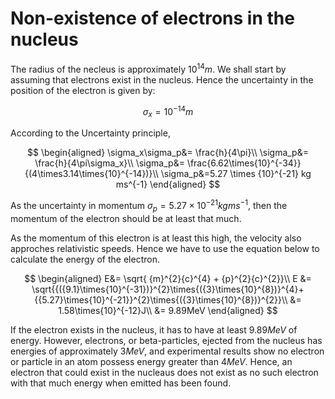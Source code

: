 # Non-existence of electrons in the nucleus



The radius of the necleus is approximately ${10}^{14}m$. We shall start by assuming that electrons exist in the nucleus. Hence the uncertainty in the position of the electron is given by:

$$\sigma_x= {10}^{-14}m$$

According to the Uncertainty principle,

$$
\begin{aligned}
\sigma_x\sigma_p&= \frac{h}{4\pi}\\
\sigma_p&= \frac{h}{4\pi\sigma_x}\\
\sigma_p&= \frac{6.62\times{10}^{-34}}{(4\times3.14\times{10}^{-14})}\\
\sigma_p&=5.27 \times {10}^{-21} kg ms^{-1}
\end{aligned}
$$

As the uncertainty in momentum $\sigma_p=5.27 \times {10}^{-21} kg ms^{-1}$, then the momentum of the electron should be at least that much.

As the momentum of this electron is at least this high, the velocity also approches relativistic speeds. Hence we have to use the equation below to calculate the energy of the electron.

$$
\begin{aligned}
E&=  \sqrt{ {m}^{2}{c}^{4} + {p}^{2}{c}^{2}}\\
E &= \sqrt{{({9.1}\times{10}^{-31})}^{2}\times{({3}\times{10}^{8})}^{4}+{{5.27}\times{10}^{-21}}^{2}\times{({3}\times{10}^{8})}^{2}}\\
&= 1.58\times{10}^{-12}J\\
&= 9.89MeV
\end{aligned}
$$

If the electron exists in the nucleus, it has to have at least $9.89 MeV$ of energy. However, electrons, or beta-particles, ejected from the nucleus has energies of approximately $3 MeV$, and experimental results show no electron or particle in an atom possess energy greater than $4MeV$. Hence, an electron that could exist in the nucleaus does not exist as no such electron with that much energy when emitted has been found.